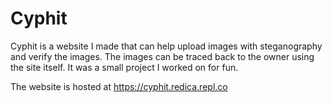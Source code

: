 # Cyphit
Cyphit is a website I made that can help upload images with steganography and verify the images. The images can be traced back to the owner using the site itself. It was a small project I worked on for fun.

The website is hosted at https://cyphit.redica.repl.co
